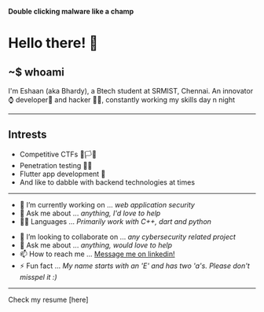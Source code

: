 **Double clicking malware like a champ**
# Hello there! 👋 
## ~$ whoami

I'm Eshaan (aka Bhardy), a Btech student at SRMIST, Chennai.
An innovator⌚ developer📱 and hacker 👨‍💻, constantly working my skills day n night

* * *

## Intrests
 * Competitive CTFs 🚩🏳🎌
 * Penetration testing 🐱‍💻
 * Flutter app development 📲
 * And like to dabble with backend technologies at times
 ***
* 🔭 I’m currently working on ... *web application security*
* 💬 Ask me about ... *anything, I'd love to help*
* 👨‍💻 Languages ... *Primarily work with C++, dart and python*
- 👯 I’m looking to collaborate on ... *any cybersecurity related project*
- 💬 Ask me about ... *anything, would love to help*
- 📫 How to reach me ... [Message me on linkedin!](https://www.linkedin.com/in/bhardwajeshaan/)
- ⚡ Fun fact ... *My name starts with an 'E' and has two 'a's. Please don't misspel it :)*
 ***

Check my resume [here]
